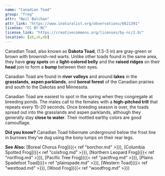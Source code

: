```yaml
---
name: "Canadian Toad"
group: "frog"
attr: "Neil Balchan"
attr_link: "https://www.inaturalist.org/observations/6621391"
license: "CC BY-NC"
license_link: "https://creativecommons.org/licenses/by-nc/2.0/"
location: [ab,sk,mb]
---
```

Canadian Toad, also known as **Dakota Toad**, (1.5-3 in) are gray-green or brown with brownish-red warts. Unlike other toads found in the same area, they have **gray spots** on a **light-colored belly** and the **raised ridges** on their **head** join to form a **bump** between their eyes.

Canadian Toad are found in **river valleys** and around **lakes** in the **grasslands**, **aspen parklands**, and **boreal forest** of the Canadian prairies and south to the Dakotas and Minnesota.

Canadian Toad are easiest to spot in the spring when they congregate at breeding ponds. The males call to the females with a **high-pitched trill** that repeats every 15-20 seconds. Once breeding season is over, the toads spread out into the grasslands and aspen parklands, although they generally stay **close to water**. Their mottled earthy colors are good camouflage.

**Did you know?** Canadian Toad hibernate underground below the frost line in burrows they've dug using the bony lumps on their rear legs.

<!-- generated, do not edit -->
**See Also:**
[Boreal Chorus Frog]({{< ref "borchor.md" >}}),
[Columbia Spotted Frog]({{< ref "colsfrog.md" >}}),
[Northern Leopard Frog]({{< ref "norlfrog.md" >}}),
[Pacific Tree Frog]({{< ref "pactfrog.md" >}}),
[Plains Spadefoot Toad]({{< ref "plainspade.md" >}}),
[Western Toad]({{< ref "westtoad.md" >}}),
[Wood Frog]({{< ref "woodfrog.md" >}})
